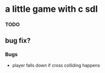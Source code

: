 # a little game with c sdl
### TODO

## bug fix?

### Bugs
- player falls down if cross colliding happens
